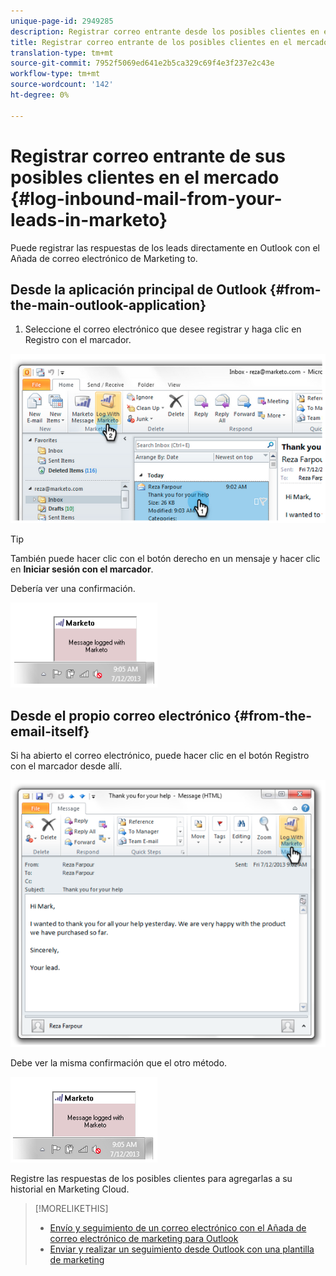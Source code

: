 ```yaml
---
unique-page-id: 2949285
description: Registrar correo entrante desde los posibles clientes en el marketing - Documentos de marketing - Documentación del producto
title: Registrar correo entrante de los posibles clientes en el mercado
translation-type: tm+mt
source-git-commit: 7952f5069ed641e2b5ca329c69f4e3f237e2c43e
workflow-type: tm+mt
source-wordcount: '142'
ht-degree: 0%

---
```



# Registrar correo entrante de sus posibles clientes en el mercado {#log-inbound-mail-from-your-leads-in-marketo}

Puede registrar las respuestas de los leads directamente en Outlook con el Añada de correo electrónico de Marketing to.

## Desde la aplicación principal de Outlook {#from-the-main-outlook-application}

1. Seleccione el correo electrónico que desee registrar y haga clic en Registro con el marcador.

![](assets/image2014-9-23-17-3a12-3a44.png)

>[!TIP]
>
>También puede hacer clic con el botón derecho en un mensaje y hacer clic en **Iniciar sesión con el marcador**.

Debería ver una confirmación.

![](assets/image2014-9-23-17-3a13-3a39.png)

## Desde el propio correo electrónico {#from-the-email-itself}

Si ha abierto el correo electrónico, puede hacer clic en el botón Registro con el marcador desde allí.

![](assets/image2014-9-23-17-3a14-3a14.png)

Debe ver la misma confirmación que el otro método.

![](assets/image2014-9-23-17-3a14-3a29.png)

Registre las respuestas de los posibles clientes para agregarlas a su historial en Marketing Cloud.

>[!MORELIKETHIS]
>
>* [Envío y seguimiento de un correo electrónico con el Añada de correo electrónico de marketing para Outlook](/help/marketo/product-docs/marketo-sales-insight/msi-outlook-plugin/send-and-track-an-email-with-the-email-add-in-for-outlook.md)
>* [Enviar y realizar un seguimiento desde Outlook con una plantilla de marketing](/help/marketo/product-docs/marketo-sales-insight/msi-outlook-plugin/send-and-track-from-outlook-using-a-marketo-template.md)

